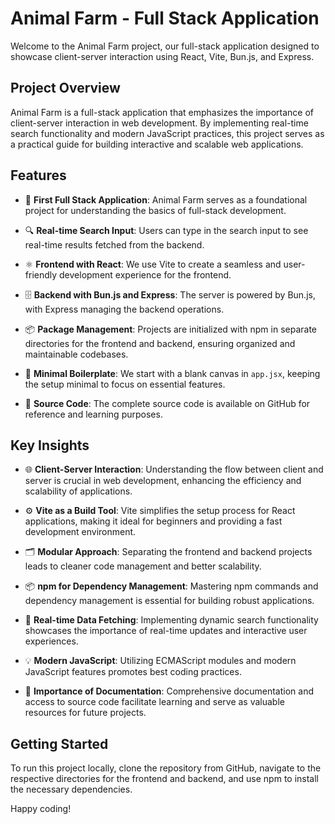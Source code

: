# Animal Farm - Full Stack Application

Welcome to the Animal Farm project, our full-stack application designed to showcase client-server interaction using React, Vite, Bun.js, and Express.

## Project Overview

Animal Farm is a full-stack application that emphasizes the importance of client-server interaction in web development. By implementing real-time search functionality and modern JavaScript practices, this project serves as a practical guide for building interactive and scalable web applications.

## Features

- 🐾 **First Full Stack Application**: Animal Farm serves as a foundational project for understanding the basics of full-stack development.

- 🔍 **Real-time Search Input**: Users can type in the search input to see real-time results fetched from the backend.

- ⚛️ **Frontend with React**: We use Vite to create a seamless and user-friendly development experience for the frontend.

- 🗄️ **Backend with Bun.js and Express**: The server is powered by Bun.js, with Express managing the backend operations.

- 📦 **Package Management**: Projects are initialized with npm in separate directories for the frontend and backend, ensuring organized and maintainable codebases.

- 🎨 **Minimal Boilerplate**: We start with a blank canvas in `app.jsx`, keeping the setup minimal to focus on essential features.

- 📖 **Source Code**: The complete source code is available on GitHub for reference and learning purposes.

## Key Insights

- 🌐 **Client-Server Interaction**: Understanding the flow between client and server is crucial in web development, enhancing the efficiency and scalability of applications.

- ⚙️ **Vite as a Build Tool**: Vite simplifies the setup process for React applications, making it ideal for beginners and providing a fast development environment.

- 🗂️ **Modular Approach**: Separating the frontend and backend projects leads to cleaner code management and better scalability.

- 📦 **npm for Dependency Management**: Mastering npm commands and dependency management is essential for building robust applications.

- 🔄 **Real-time Data Fetching**: Implementing dynamic search functionality showcases the importance of real-time updates and interactive user experiences.

- 💡 **Modern JavaScript**: Utilizing ECMAScript modules and modern JavaScript features promotes best coding practices.

- 📝 **Importance of Documentation**: Comprehensive documentation and access to source code facilitate learning and serve as valuable resources for future projects.

## Getting Started

To run this project locally, clone the repository from GitHub, navigate to the respective directories for the frontend and backend, and use npm to install the necessary dependencies.

Happy coding!
